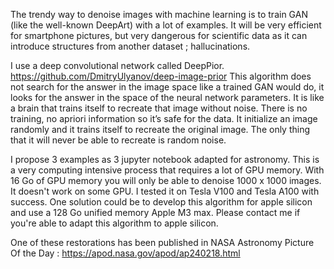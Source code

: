 The trendy way to denoise images with machine learning is to train GAN (like the well-known DeepArt) with a lot of examples. 
It will be very efficient for smartphone pictures, but very dangerous for scientific data as it can introduce structures from another dataset ; hallucinations. 
 
I use a deep convolutional network called DeepPior. https://github.com/DmitryUlyanov/deep-image-prior
This algorithm does not search for the answer in the image space like a trained GAN would do, it looks for the answer in the space of the neural network parameters. 
It is like a brain that trains itself to recreate that image without noise. 
There is no training, no apriori information so it’s safe for the data. It initialize an image randomly and it trains itself to recreate the original image. The only thing that it will never be able to recreate is random noise.
  
I propose 3 examples as 3 jupyter notebook adapted for astronomy. 
This is a very computing intensive process that requires a lot of GPU memory. With 16 Go of GPU memory you will only be able to denoise 1000 x 1000 images. It doesn't work on some GPU. I tested it on Tesla V100 and Tesla A100 with success. 
One solution could be to develop this algorithm for apple silicon and use a 128 Go unified memory Apple M3 max. Please contact me if you're able to adapt this algorithm to apple silicon.

One of these restorations has been published in NASA Astronomy Picture Of the Day : https://apod.nasa.gov/apod/ap240218.html


